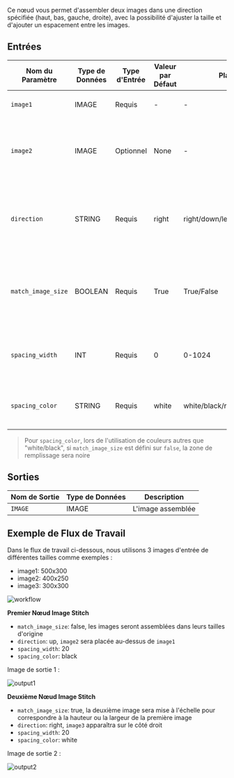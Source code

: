 Ce nœud vous permet d'assembler deux images dans une direction spécifiée (haut, bas, gauche, droite), avec la possibilité d'ajuster la taille et d'ajouter un espacement entre les images.

## Entrées

| Nom du Paramètre | Type de Données | Type d'Entrée | Valeur par Défaut | Plage | Description |
|-----------------|-----------------|----------------|-------------------|--------|-------------|
| `image1` | IMAGE | Requis | - | - | La première image à assembler |
| `image2` | IMAGE | Optionnel | None | - | La deuxième image à assembler, si non fournie, renvoie uniquement la première image |
| `direction` | STRING | Requis | right | right/down/left/up | La direction pour assembler la deuxième image : right (droite), down (bas), left (gauche), ou up (haut) |
| `match_image_size` | BOOLEAN | Requis | True | True/False | Si la deuxième image doit être redimensionnée pour correspondre aux dimensions de la première image |
| `spacing_width` | INT | Requis | 0 | 0-1024 | Largeur de l'espacement entre les images, doit être un nombre pair |
| `spacing_color` | STRING | Requis | white | white/black/red/green/blue | Couleur de l'espacement entre les images assemblées |

> Pour `spacing_color`, lors de l'utilisation de couleurs autres que "white/black", si `match_image_size` est défini sur `false`, la zone de remplissage sera noire

## Sorties

| Nom de Sortie | Type de Données | Description |
|---------------|-----------------|-------------|
| `IMAGE` | IMAGE | L'image assemblée |

## Exemple de Flux de Travail

Dans le flux de travail ci-dessous, nous utilisons 3 images d'entrée de différentes tailles comme exemples :

- image1: 500x300
- image2: 400x250
- image3: 300x300

![workflow](./asset/workflow.webp)

**Premier Nœud Image Stitch**

- `match_image_size`: false, les images seront assemblées dans leurs tailles d'origine
- `direction`: up, `image2` sera placée au-dessus de `image1`
- `spacing_width`: 20
- `spacing_color`: black

Image de sortie 1 :

![output1](./asset/output-1.webp)

**Deuxième Nœud Image Stitch**

- `match_image_size`: true, la deuxième image sera mise à l'échelle pour correspondre à la hauteur ou la largeur de la première image
- `direction`: right, `image3` apparaîtra sur le côté droit
- `spacing_width`: 20
- `spacing_color`: white

Image de sortie 2 :

![output2](./asset/output-2.webp)
